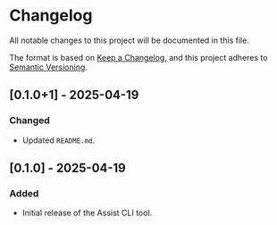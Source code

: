 # Changelog

All notable changes to this project will be documented in this file.

The format is based on [Keep a Changelog](https://keepachangelog.com/en/1.0.0/), and this project adheres to [Semantic Versioning](https://semver.org/spec/v2.0.0.html).

## [0.1.0+1] - 2025-04-19

### Changed

- Updated `README.md`.

## [0.1.0] - 2025-04-19
### Added
- Initial release of the Assist CLI tool.